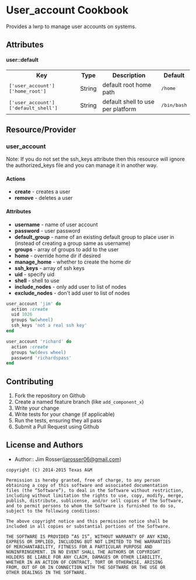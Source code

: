 User_account Cookbook
=====================
Provides a lwrp to manage user accounts on systems.

Attributes
----------
#### user::default
<table>
  <tr>
    <th>Key</th>
    <th>Type</th>
    <th>Description</th>
    <th>Default</th>
  </tr>
  <tr>
    <td><tt>['user_account']['home_root']</tt></td>
    <td>String</td>
    <td>default root home path</td>
    <td><tt>/home</tt></td>
  </tr>
  <tr>
    <td><tt>['user_account']['default_shell']</tt></td>
    <td>String</td>
    <td>default shell to use per platform</td>
    <td><tt>/bin/bash</tt></td>
  </tr>
</table>

Resource/Provider
-----------------

### user_account
Note: If you do not set the ssh_keys attribute then this resource
will ignore the authorized_keys file and you can manage it in
another way.

#### Actions
- **create** - creates a user
- **remove** - deletes a user

#### Attributes
- **username** - name of user account
- **password** - user password
- **default_group** - name of an existing default group to place user in (instead of creating a group same as username)
- **groups** - array of groups to add to the user
- **home** - override home dir if desired
- **manage_home** - whether to create the home dir
- **ssh_keys** - array of ssh keys
- **uid** - specify uid
- **shell** - shell to use
- **include_nodes** - only add user to list of nodes
- **exclude_nodes** - don't add user to list of nodes

```ruby
user_account 'jim' do
  action :create
  uid 1026
  groups %w(wheel)
  ssh_keys 'not a real ssh key'
end

user_account 'richard' do
  action :create
  groups %w(devs wheel)
  password 'richardspass'
end
```

Contributing
------------
1. Fork the repository on Github
2. Create a named feature branch (like `add_component_x`)
3. Write your change
4. Write tests for your change (if applicable)
5. Run the tests, ensuring they all pass
6. Submit a Pull Request using Github

License and Authors
-------------------
- Author:: Jim Rosser(jarosser06@gmail.com)

```text
copyright (C) 2014-2015 Texas A&M

Permission is hereby granted, free of charge, to any person
obtaining a copy of this software and associated documentation
files (the “Software”), to deal in the Software without restriction,
including without limitation the rights to use, copy, modify, merge,
publish, distribute, sublicense, and/or sell copies of the Software,
and to permit persons to whom the Software is furnished to do so,
subject to the following conditions:

The above copyright notice and this permission notice shall be
included in all copies or substantial portions of the Software.

THE SOFTWARE IS PROVIDED “AS IS”, WITHOUT WARRANTY OF ANY KIND,
EXPRESS OR IMPLIED, INCLUDING BUT NOT LIMITED TO THE WARRANTIES
OF MERCHANTABILITY, FITNESS FOR A PARTICULAR PURPOSE AND
NONINFRINGEMENT. IN NO EVENT SHALL THE AUTHORS OR COPYRIGHT
HOLDERS BE LIABLE FOR ANY CLAIM, DAMAGES OR OTHER LIABILITY,
WHETHER IN AN ACTION OF CONTRACT, TORT OR OTHERWISE, ARISING
FROM, OUT OF OR IN CONNECTION WITH THE SOFTWARE OR THE USE OR
OTHER DEALINGS IN THE SOFTWARE.
```
